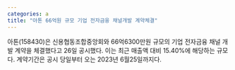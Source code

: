 ```yaml
---
categories: a
title: "아톤 66억원 규모 기업 전자금융 채널개발 계약체결"
---
```

 아톤(158430)은 신용협동조합중앙회와 66억6300만원 규모의 기업 전자금융 채널 개발 계약을 체결했다고 26일 공시했다. 이는 최근 매출액 대비 15.40%에 해당하는 규모다. 계약기간은 공시 당일부터 오는 2023년 6월25일까지다.